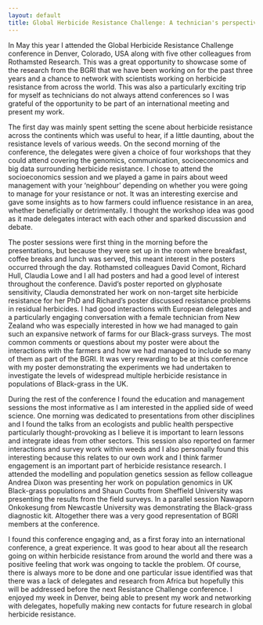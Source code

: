 ```yaml
---
layout: default
title: Global Herbicide Resistance Challenge: A technician's perspective
---
```


In May this year I attended the Global Herbicide Resistance Challenge conference in Denver, Colorado, USA along with five other colleagues from Rothamsted Research. This was a great opportunity to showcase some of the research from the BGRI that we have been working on for the past three years and a chance to network with scientists working on herbicide resistance from across the world. This was also a particularly exciting trip for myself as technicians do not always attend conferences so I was grateful of the opportunity to be part of an international meeting and present my work.

The first day was mainly spent setting the scene about herbicide resistance across the continents which was useful to hear, if a little daunting, about the resistance levels of various weeds. On the second morning of the conference, the delegates were given a choice of four workshops that they could attend covering the genomics, communication, socioeconomics and big data surrounding herbicide resistance. I chose to attend the socioeconomics session and we played a game in pairs about weed management with your ‘neighbour’ depending on whether you were going to manage for your resistance or not. It was an interesting exercise and gave some insights as to how farmers could influence resistance in an area, whether beneficially or detrimentally. I thought the workshop idea was good as it made delegates interact with each other and sparked discussion and debate.

The poster sessions were first thing in the morning before the presentations, but because they were set up in the room where breakfast, coffee breaks and lunch was served, this meant interest in the posters occurred through the day. Rothamsted colleagues David Comont, Richard Hull, Claudia Lowe and I all had posters and had a good level of interest throughout the conference. David’s poster reported on glyphosate sensitivity, Claudia demonstrated her work on non-target site herbicide resistance for her PhD and Richard’s poster discussed resistance problems in residual herbicides. I had good interactions with European delegates and a particularly engaging conversation with a female technician from New Zealand who was especially interested in how we had managed to gain such an expansive network of farms for our Black-grass surveys. The most common comments or questions about my poster were about the interactions with the farmers and how we had managed to include so many of them as part of the BGRI.  It was very rewarding to be at this conference with my poster demonstrating the experiments we had undertaken to investigate the levels of widespread multiple herbicide resistance in populations of Black-grass in the UK.

During the rest of the conference I found the education and management sessions the most informative as I am interested in the applied side of weed science. One morning was dedicated to presentations from other disciplines and I found the talks from an ecologists and public health perspective particularly thought-provoking as I believe it is important to learn lessons and integrate ideas from other sectors. This session also reported on farmer interactions and survey work within weeds and I also personally found this interesting because this relates to our own work and I think farmer engagement is an important part of herbicide resistance research. I attended the modelling and population genetics session as fellow colleague Andrea Dixon was presenting her work on population genomics in UK Black-grass populations and Shaun Coutts from Sheffield University was presenting the results from the field surveys. In a parallel session Nawaporn Onkokesung from Newcastle University was demonstrating the Black-grass diagnostic kit. Altogether there was a very good representation of BGRI members at the conference.

I found this conference engaging and, as a first foray into an international conference, a great experience. It was good to hear about all the research going on within herbicide resistance from around the world and there was a positive feeling that work was ongoing to tackle the problem. Of course, there is always more to be done and one particular issue identified was that there was a lack of delegates and research from Africa but hopefully this will be addressed before the next Resistance Challenge conference. I enjoyed my week in Denver, being able to present my work and networking with delegates, hopefully making new contacts for future research in global herbicide resistance.